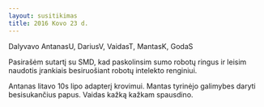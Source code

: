 ```yaml
---
layout: susitikimas
title: 2016 Kovo 23 d.
---
```

Dalyvavo AntanasU, DariusV, VaidasT, MantasK, GodaS


Pasirašėm sutartį su SMD, kad paskolinsim sumo robotų ringus ir leisim naudotis
įrankiais besiruošiant robotų intelekto renginiui.

Antanas litavo 10s lipo adapterį krovimui.
Mantas tyrinėjo galimybes daryti besisukančius papus.
Vaidas kažką kažkam spausdino.

